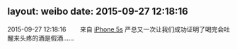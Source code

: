 layout: weibo
date: 2015-09-27 12:18:16
---
<meta name="referrer" content="no-referrer" />

2015-09-27 12:18:16  &nbsp;&nbsp;&nbsp;&nbsp;&nbsp;&nbsp; 来自 <a href="sinaweibo://customweibosource" rel="nofollow">iPhone 5s</a>
严总又一次让我们成功证明了喝完会吐醒来头疼的酒是假酒…… ​​​
